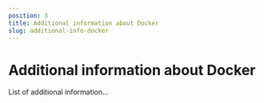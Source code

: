 ```yaml
---
position: 3
title: Additional information about Docker
slug: additional-info-docker
---
```


# Additional information about Docker

List of additional information...

